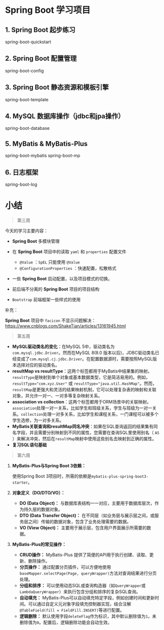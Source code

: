 # Spring Boot 学习项目

## 1. Spring Boot 起步练习
spring-boot-quickstart

## 2. Spring Boot 配置管理
spring-boot-config

## 3. Spring Boot 静态资源和模板引擎
spring-boot-template

## 4. MySQL 数据库操作（jdbc和jpa操作）
spring-boot-database

## 5. MyBatis & MyBatis-Plus
spring-boot-mybatis
spring-boot-mp

## 6. 日志框架
spring-boot-log



# 小结

> 第三周

今天的学习主要内容：

- **Spring Boot** 多模块管理

- 在 **Spring Boot** 项目中的读取 `yaml` 和 `properties` 配置文件
  - `@Value` ：`SpEL` 只能使用 `@Value`
  - `@ConfigurationProperties` ：快速配置，松散格式
- 一些 **Spring Boot** 启动配置，以及项目模式的切换。
- 前后端不分离的 **Spring Boot** 项目的项目结构
- `Bootstrap` 前端框架一些样式的使用

补充：

**Spring Boot** 项目中 `facicon` 不显示问题解决：https://www.cnblogs.com/ShakeTian/articles/13161945.html

> 第五周

- **MySQL驱动类名的变化**：在MySQL 5中，驱动类名为`com.mysql.jdbc.Driver`。然而在MySQL 8(8.0 版本以后)，JDBC驱动类名已经变成了`com.mysql.cj.jdbc.Driver`。在配置数据源时，需要按照MySQL版本选择对应的驱动类名。
- **resultMap vs resultType**：这两个标签都用于MyBatis中结果集的映射。`resultType`是映射到单个对象或基本数据类型，它是简洁易用的。例如，`resultType="com.xyz.User"` 或 `resultType="java.util.HashMap"`。然而，`resultMap`是更强大和灵活的结果映射机制，它可以处理复杂表的映射和关联对象，并允许一对一、一对多等复杂映射关系。
- **association vs collection**：这两个标签都用于ORM场景中的关联映射。`association`处理一对一关系，比如学生和班级关系，学生与班级为一对一关系。`collection`处理一对多关系，比如学生和课程关系，一门课程可以被多个学生选修，为一对多关系。
- **MyBatis关联查询和resultMap同名冲突**：如果在SQL查询返回的结果集有同名字段，并且需要分别映射到不同的属性，您需要在查询SQL里使用别名（ `AS` ）来解决冲突，然后在`resultMap`映射中使用这些别名去映射到正确的属性。
- **复习SQL语句基础**

> 第六周

1. **MyBatis-Plus与Spring Boot 3依赖：**

   使用Spring Boot 3项目时，所需的依赖是`mybatis-plus-spring-boot3-starter`。

2. **对象定义（DO/DTO/VO）：**

   - **DO (Data Object)：** 与数据库表结构一一对应，主要用于数据库层次，作为持久层的数据对象。
   - **DTO (Data Transfer Object)：** 在不同层（如业务层与展示层之间，或服务层之间）传输的数据对象，包含了业务处理需要的数据。
   - **VO (View Object)：** 主要用于展示层，包含用户界面展示所需要的数据。

3. **MyBatis-Plus的常见操作：**

   - **CRUD操作：** MyBatis-Plus 提供了简便的API用于执行创建、读取、更新、删除操作。
   - **分页操作：** 通过配置分页插件，可以方便地使用`baseMapper.selectPage(Page, queryWrapper)`方法对查询结果进行分页处理。
   - **分组和排序：** 可以使用动态SQL或查询构造器（如`QueryWrapper`或`LambdaQueryWrapper`）来执行包含分组和排序的复杂SQL查询。
   - **自动填充：** MyBatis-Plus可以自动填充特定字段，例如创建时间和更新时间。可以通过自定义元对象字段填充控制器实现，结合注解`@TableField(fill = FieldFill.INSERT)`等进行配置。
   - **逻辑删除：** 默认使用字段`deleteFlag`作为标识，其中默认删除值为`1`，未删除值为`0`。配置后，逻辑删除功能会自动生效。
